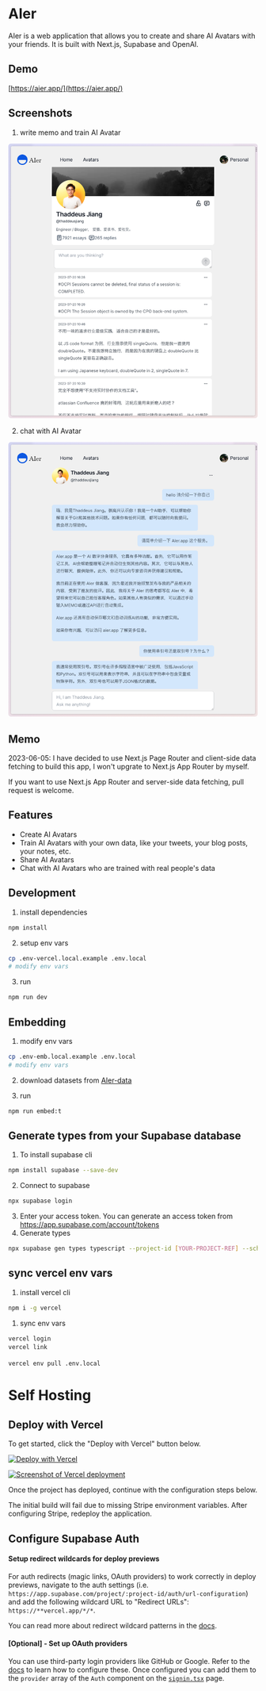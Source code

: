 # AIer

AIer is a web application that allows you to create and share AI Avatars with your friends. It is built with Next.js, Supabase and OpenAI.

## Demo

[https://aier.app/](https://aier.app/)

## Screenshots

1. write memo and train AI Avatar

![Memo](./docs/assets/memo-page.png)

2. chat with AI Avatar

![Chat](./docs/assets/chat-page.png)

## Memo

2023-06-05: I have decided to use Next.js Page Router and client-side data fetching to build this app, I won't upgrate to Next.js App Router by myself.

If you want to use Next.js App Router and server-side data fetching, pull request is welcome.

## Features

- Create AI Avatars
- Train AI Avatars with your own data, like your tweets, your blog posts, your notes, etc.
- Share AI Avatars
- Chat with AI Avatars who are trained with real people's data

## Development

1. install dependencies

```bash
npm install
```

2. setup env vars

```bash
cp .env-vercel.local.example .env.local
# modify env vars
```

3. run

```bash
npm run dev
```

## Embedding

1. modify env vars

```bash
cp .env-emb.local.example .env.local
# modify env vars
```

2. download datasets from [AIer-data](https://github.com/ThaddeusJiang/AIer-data)

3. run

```bash
npm run embed:t
```

## Generate types from your Supabase database

1. To install supabase cli

```bash
npm install supabase --save-dev
```

2. Connect to supabase

```bash
npx supabase login
```

3. Enter your access token. You can generate an access token from https://app.supabase.com/account/tokens
4. Generate types

```bash
npx supabase gen types typescript --project-id [YOUR-PROJECT-REF] --schema public > types_db.ts
```

## sync vercel env vars

1. install vercel cli

```bash
npm i -g vercel
```

1. sync env vars

```bash
vercel login
vercel link

vercel env pull .env.local
```

# Self Hosting

## Deploy with Vercel

To get started, click the "Deploy with Vercel" button below.

[![Deploy with Vercel](https://vercel.com/button)](https://vercel.com/new/git/external?repository-url=https%3A%2F%2Fgithub.com%2Fvercel%2Fnextjs-subscription-payments&project-name=nextjs-subscription-payments&repo-name=nextjs-subscription-payments&demo-title=Next.js%20Subscription%20Payments%20Starter&demo-description=Demo%20project%20on%20Vercel&demo-url=https%3A%2F%2Fsubscription-payments.vercel.app&demo-image=https%3A%2F%2Fsubscription-payments.vercel.app%2Fdemo.png&integration-ids=oac_jUduyjQgOyzev1fjrW83NYOv&external-id=nextjs-subscription-payments)

[![Screenshot of Vercel deployment](./public/vercel-deploy.png)](https://vercel.com/new/git/external?repository-url=https%3A%2F%2Fgithub.com%2Fvercel%2Fnextjs-subscription-payments&project-name=nextjs-subscription-payments&repo-name=nextjs-subscription-payments&demo-title=Next.js%20Subscription%20Payments%20Starter&demo-description=Demo%20project%20on%20Vercel&demo-url=https%3A%2F%2Fsubscription-payments.vercel.app&demo-image=https%3A%2F%2Fsubscription-payments.vercel.app%2Fdemo.png&integration-ids=oac_jUduyjQgOyzev1fjrW83NYOv&external-id=nextjs-subscription-payments)

Once the project has deployed, continue with the configuration steps below.

The initial build will fail due to missing Stripe environment variables. After configuring Stripe, redeploy the application.

## Configure Supabase Auth

#### Setup redirect wildcards for deploy previews

For auth redirects (magic links, OAuth providers) to work correctly in deploy previews, navigate to the auth settings (i.e. `https://app.supabase.com/project/:project-id/auth/url-configuration`) and add the following wildcard URL to "Redirect URLs": `https://**vercel.app/*/*`.

You can read more about redirect wildcard patterns in the [docs](https://supabase.com/docs/guides/auth#redirect-urls-and-wildcards).

#### [Optional] - Set up OAuth providers

You can use third-party login providers like GitHub or Google. Refer to the [docs](https://supabase.io/docs/guides/auth#third-party-logins) to learn how to configure these. Once configured you can add them to the `provider` array of the `Auth` component on the [`signin.tsx`](./pages/signin.tsx) page.

